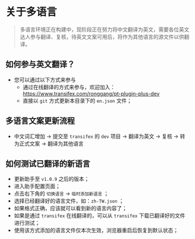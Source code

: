 # 关于多语言

> 多语言环境正在构建中，现阶段正在努力将中文翻译为英文，需要各位英文达人参与翻译、复核，待英文文案可用后，将作为其他语言的源文件以供翻译。

## 如何参与英文翻译？

- 您可以通过以下方式来参与
  - 通过在线翻译的方式来参与，欢迎加入：https://www.transifex.com/ronggang/pt-plugin-plus-dev
  - 直接以 `git` 方式更新本目录下的 `en.json` 文件；

## 多语言文案更新流程

- 中文词汇增加 -> 提交至 `transifex` 的 `dev` 项目 -> 翻译为英文 -> 复核 -> 转为正式文案 -> 翻译为其他语言

## 如何测试已翻译的新语言

- 更新助手至 `v1.0.9` 之后的版本；
- 进入助手配置页面；
- 点击右下角的 `切换语言` -> `临时添加新语言` ；
- 选择已经翻译好的语言文件，如：`zh-TW.json` ；
- 如果格式正确，应该就可以看到新的语言内容了；
- 如果是通过 `transifex` 在线翻译的，可以从 `transifex` 下载已翻译好的文件进行测试；
- 使用该方式添加的语言文件仅本次生效，浏览器重启后恢复到默认状态；
